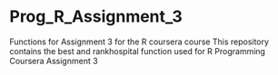# Prog_R_Assignment_3
Functions for Assignment 3 for the R coursera course
This repository contains the best and rankhospital function used for R Programming
Coursera Assignment 3
